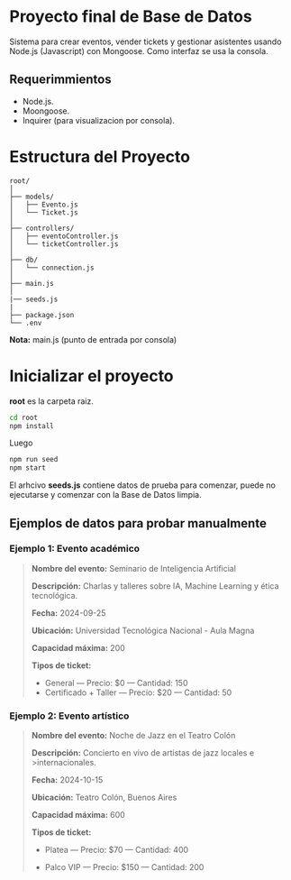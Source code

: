 # Proyecto final de Base de Datos
Sistema para crear eventos, vender tickets y gestionar asistentes usando
Node.js (Javascript) con Mongoose.
Como interfaz se usa la consola.

## Requerimmientos

- Node.js.
- Moongoose.
- Inquirer (para visualizacion por consola).

# Estructura del Proyecto

```
root/
│
├── models/
│   ├── Evento.js
│   └── Ticket.js
│
├── controllers/
│   ├── eventoController.js
│   └── ticketController.js
│
├── db/
│   └── connection.js
│
├── main.js 
│
|── seeds.js
|
├── package.json
└── .env

```

**Nota:** main.js  (punto de entrada por consola)



# Inicializar el proyecto

**root** es la carpeta raiz. 
```bash
cd root
npm install
```

Luego

```bash
npm run seed
npm start
```

El arhcivo **seeds.js** contiene datos de prueba para comenzar, puede no ejecutarse y comenzar con la Base de Datos limpia.

## Ejemplos de datos para probar manualmente

### Ejemplo 1: Evento académico
>**Nombre del evento:** Seminario de Inteligencia Artificial
>
>**Descripción:** Charlas y talleres sobre IA, Machine Learning y ética tecnológica.
>
>**Fecha:** 2024-09-25
>
>**Ubicación:** Universidad Tecnológica Nacional - Aula Magna
>
>**Capacidad máxima:** 200
>
>**Tipos de ticket:**
>
>- General — Precio: $0 — Cantidad: 150
>- Certificado + Taller — Precio: $20 — Cantidad: 50


### Ejemplo 2: Evento artístico
>**Nombre del evento:** Noche de Jazz en el Teatro Colón
>
>**Descripción:** Concierto en vivo de artistas de jazz locales e >internacionales.
>
>**Fecha:** 2024-10-15
>
>**Ubicación:** Teatro Colón, Buenos Aires
>
>**Capacidad máxima:** 600
>
>**Tipos de ticket:**
>
>- Platea — Precio: $70 — Cantidad: 400
>
>- Palco VIP — Precio: $150 — Cantidad: 200



